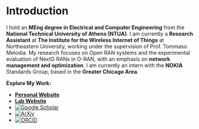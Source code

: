 # Introduction

I hold an **MEng degree in Electrical and Computer Engineering** from the **National Technical University of Athens (NTUA)**. I am currently a **Research Assistant** at **The Institute for the Wireless Internet of Things** at Northeastern University, working under the supervision of Prof. Tommaso Melodia. My research focuses on Open RAN systems and the experimental evaluation of NextG RANs in O-RAN, with an emphasis on **network management and optimization**. I am currently an intern with the **NOKIA** Standards Group, based in the **Greater Chicago Area**.

**Explore My Work:**  
- [**Personal Website**](https://mariatsampazi.github.io)  
- [**Lab Website**](https://ece.northeastern.edu/wineslab/Maria.php)  
- [![Google Scholar](https://img.shields.io/badge/Google_Scholar-4285F4?style=flat&logo=googlescholar&logoColor=white)](https://scholar.google.com/citations?user=PeHgVWsAAAAJ&hl=en)
- [![ArXiv](https://img.shields.io/badge/arXiv-B31B1B?style=flat&logo=arxiv&logoColor=white)](https://arxiv.org/search/cs?searchtype=author&query=Tsampazi,+M)
- [![ORCID](https://img.shields.io/badge/ORCID-A6CE39?style=flat&logo=orcid&logoColor=white)](https://orcid.org/my-orcid?orcid=0009-0007-4030-6281)  







<!--
**mariatsampazi/mariatsampazi** is a ✨ _special_ ✨ repository because its `README.md` (this file) appears on your GitHub profile.

Here are some ideas to get you started:

- 🔭 I’m currently working on ...
- 🌱 I’m currently learning ...
- 👯 I’m looking to collaborate on ...
- 🤔 I’m looking for help with ...
- 💬 Ask me about ...
- 📫 How to reach me: ...
- 😄 Pronouns: ...
- ⚡ Fun fact: ...
-->
